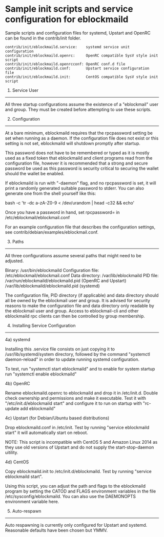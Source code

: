 Sample init scripts and service configuration for eblockmaild
==========================================================

Sample scripts and configuration files for systemd, Upstart and OpenRC
can be found in the contrib/init folder.

    contrib/init/eblockmaild.service:    systemd service unit configuration
    contrib/init/eblockmaild.openrc:     OpenRC compatible SysV style init script
    contrib/init/eblockmaild.openrcconf: OpenRC conf.d file
    contrib/init/eblockmaild.conf:       Upstart service configuration file
    contrib/init/eblockmaild.init:       CentOS compatible SysV style init script

1. Service User
---------------------------------

All three startup configurations assume the existence of a "eblockmail" user
and group.  They must be created before attempting to use these scripts.

2. Configuration
---------------------------------

At a bare minimum, eblockmaild requires that the rpcpassword setting be set
when running as a daemon.  If the configuration file does not exist or this
setting is not set, eblockmaild will shutdown promptly after startup.

This password does not have to be remembered or typed as it is mostly used
as a fixed token that eblockmaild and client programs read from the configuration
file, however it is recommended that a strong and secure password be used
as this password is security critical to securing the wallet should the
wallet be enabled.

If eblockmaild is run with "-daemon" flag, and no rpcpassword is set, it will
print a randomly generated suitable password to stderr.  You can also
generate one from the shell yourself like this:

bash -c 'tr -dc a-zA-Z0-9 < /dev/urandom | head -c32 && echo'

Once you have a password in hand, set rpcpassword= in /etc/eblockmail/eblockmail.conf

For an example configuration file that describes the configuration settings,
see contrib/debian/examples/eblockmail.conf.

3. Paths
---------------------------------

All three configurations assume several paths that might need to be adjusted.

Binary:              /usr/bin/eblockmaild
Configuration file:  /etc/eblockmail/eblockmail.conf
Data directory:      /var/lib/eblockmaild
PID file:            /var/run/eblockmaild/eblockmaild.pid (OpenRC and Upstart)
                     /var/lib/eblockmaild/eblockmaild.pid (systemd)

The configuration file, PID directory (if applicable) and data directory
should all be owned by the eblockmail user and group.  It is advised for security
reasons to make the configuration file and data directory only readable by the
eblockmail user and group.  Access to eblockmail-cli and other eblockmaild rpc clients
can then be controlled by group membership.

4. Installing Service Configuration
-----------------------------------

4a) systemd

Installing this .service file consists on just copying it to
/usr/lib/systemd/system directory, followed by the command
"systemctl daemon-reload" in order to update running systemd configuration.

To test, run "systemctl start eblockmaild" and to enable for system startup run
"systemctl enable eblockmaild"

4b) OpenRC

Rename eblockmaild.openrc to eblockmaild and drop it in /etc/init.d.  Double
check ownership and permissions and make it executable.  Test it with
"/etc/init.d/eblockmaild start" and configure it to run on startup with
"rc-update add eblockmaild"

4c) Upstart (for Debian/Ubuntu based distributions)

Drop eblockmaild.conf in /etc/init.  Test by running "service eblockmaild start"
it will automatically start on reboot.

NOTE: This script is incompatible with CentOS 5 and Amazon Linux 2014 as they
use old versions of Upstart and do not supply the start-stop-daemon uitility.

4d) CentOS

Copy eblockmaild.init to /etc/init.d/eblockmaild. Test by running "service eblockmaild start".

Using this script, you can adjust the path and flags to the eblockmaild program by
setting the CATOD and FLAGS environment variables in the file
/etc/sysconfig/eblockmaild. You can also use the DAEMONOPTS environment variable here.

5. Auto-respawn
-----------------------------------

Auto respawning is currently only configured for Upstart and systemd.
Reasonable defaults have been chosen but YMMV.
